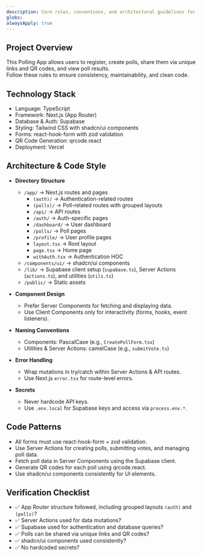 ```yaml
---
description: Core rules, conventions, and architectural guidelines for the Polling App with QR Code Sharing.
globs:
alwaysApply: true
---
```


## Project Overview
This Polling App allows users to register, create polls, share them via unique links and QR codes, and view poll results.  
Follow these rules to ensure consistency, maintainability, and clean code.

## Technology Stack
- Language: TypeScript  
- Framework: Next.js (App Router)  
- Database & Auth: Supabase  
- Styling: Tailwind CSS with shadcn/ui components  
- Forms: react-hook-form with zod validation  
- QR Code Generation: qrcode.react  
- Deployment: Vercel  

## Architecture & Code Style
- **Directory Structure**
  - `/app/` → Next.js routes and pages  
    - `(auth)/` → Authentication-related routes  
    - `(polls)/` → Poll-related routes with grouped layouts  
    - `/api/` → API routes  
    - `/auth/` → Auth-specific pages  
    - `/dashboard/` → User dashboard  
    - `/polls/` → Poll pages  
    - `/profile/` → User profile pages  
    - `layout.tsx` → Root layout  
    - `page.tsx` → Home page  
    - `withAuth.tsx` → Authentication HOC  
  - `/components/ui/` → shadcn/ui components  
  - `/lib/` → Supabase client setup (`supabase.ts`), Server Actions (`actions.ts`), and utilities (`utils.ts`)  
  - `/public/` → Static assets  

- **Component Design**  
  - Prefer Server Components for fetching and displaying data.  
  - Use Client Components only for interactivity (forms, hooks, event listeners).  

- **Naming Conventions**  
  - Components: PascalCase (e.g., `CreatePollForm.tsx`)  
  - Utilities & Server Actions: camelCase (e.g., `submitVote.ts`)  

- **Error Handling**  
  - Wrap mutations in try/catch within Server Actions & API routes.  
  - Use Next.js `error.tsx` for route-level errors.  

- **Secrets**  
  - Never hardcode API keys.  
  - Use `.env.local` for Supabase keys and access via `process.env.*`.  

## Code Patterns
- All forms must use react-hook-form + zod validation.  
- Use Server Actions for creating polls, submitting votes, and managing poll data.  
- Fetch poll data in Server Components using the Supabase client.  
- Generate QR codes for each poll using qrcode.react.  
- Use shadcn/ui components consistently for UI elements.  

## Verification Checklist
- ✅ App Router structure followed, including grouped layouts `(auth)` and `(polls)`?  
- ✅ Server Actions used for data mutations?  
- ✅ Supabase used for authentication and database queries?  
- ✅ Polls can be shared via unique links and QR codes?  
- ✅ shadcn/ui components used consistently?  
- ✅ No hardcoded secrets?  
